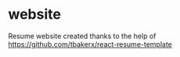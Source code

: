 # website
Resume website created thanks to the help of https://github.com/tbakerx/react-resume-template
